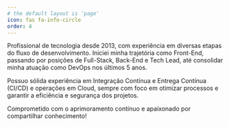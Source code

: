 ```yaml
---
# the default layout is 'page'
icon: fas fa-info-circle
order: 4
---
```


Profissional de tecnologia desde 2013, com experiência em diversas etapas do fluxo de desenvolvimento. Iniciei minha trajetória como Front-End, passando por posições de Full-Stack, Back-End e Tech Lead, até consolidar minha atuação como DevOps nos últimos 5 anos.

Possuo sólida experiência em Integração Contínua e Entrega Contínua (CI/CD) e operações em Cloud, sempre com foco em otimizar processos e garantir a eficiência e segurança dos projetos.

Comprometido com o aprimoramento contínuo e apaixonado por compartilhar conhecimento!
